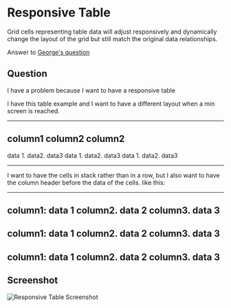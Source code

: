 # Responsive Table

Grid cells representing table data will adjust responsively and dynamically change the layout of the grid but still match the original data relationships.

Answer to [George's question](https://www.udemy.com/course/the-advanced-web-developer-bootcamp/learn/lecture/7306864#questions/9793102)

## Question

I have a problem because I want to have a responsive table

I have this table example and I want to have a different layout when a min screen is reached.

---------------------------------------------
column1 column2 column2
---------------------------------------------
data 1. data2. data3
data 1. data2. data3
data 1. data2. data3

---------------------------------------------

I want to have the cells in stack rather than in a row, but I also want to have the column header before the data of the cells.  like this:

-----------------------
column1: data 1
column2. data 2
column3. data 3
-------------------------
column1: data 1
column2. data 2
column3. data 3
-------------------------
column1: data 1
column2. data 2
column3. data 3
--------------------------

## Screenshot

![Responsive Table Screenshot](https://github.com/daniel-schroeder-dev/blob/master/responsive-tables.gif)

